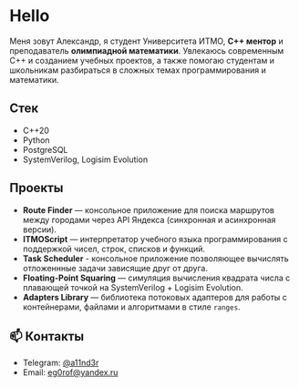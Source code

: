 # Hello

Меня зовут Александр, я студент Университета ИТМО, **C++ ментор** и преподаватель **олимпиадной математики**.
Увлекаюсь современным C++ и созданием учебных проектов, а также помогаю студентам и школьникам разбираться в сложных темах программирования и математики.

## Cтек

* C++20
* Python
* PostgreSQL
* SystemVerilog, Logisim Evolution

## Проекты

* **Route Finder** — консольное приложение для поиска маршрутов между городами через API Яндекса (синхронная и асинхронная версии).
* **ITMOScript** — интерпретатор учебного языка программирования с поддержкой чисел, строк, списков и функций.
* **Task Scheduler** - консольное приложение позволяющее вычислять отложеннные задачи зависящие друг от друга.
* **Floating-Point Squaring** — симуляция вычисления квадрата числа с плавающей точкой на SystemVerilog + Logisim Evolution.
* **Adapters Library** — библиотека потоковых адаптеров для работы с контейнерами, файлами и алгоритмами в стиле `ranges`.


## 📫 Контакты

* Telegram: [@a11nd3r](https://t.me/a11nd3r)
* Email: eg0rof@yandex.ru
